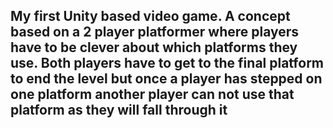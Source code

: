 ## My first Unity based video game. A concept based on a 2 player platformer where players have to be clever about which platforms they use. Both players have to get to the final platform to end the level but once a player has stepped on one platform another player can not use that platform as they will fall through it
